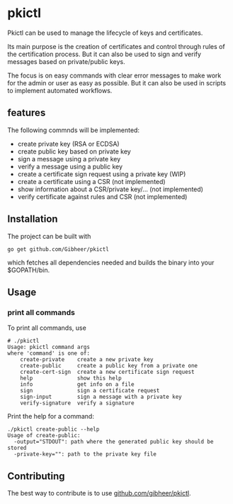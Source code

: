 pkictl
======

Pkictl can be used to manage the lifecycle of keys and certificates.

Its main purpose is the creation of certificates and control through rules of the
certification process. But it can also be used to sign and verify messages based
on private/public keys.

The focus is on easy commands with clear error messages to make work for the admin
or user as easy as possible. But it can also be used in scripts to implement
automated workflows.

features
--------

The following commnds will be implemented:

* create private key (RSA or ECDSA)
* create public key based on private key
* sign a message using a private key
* verify a message using a public key
* create a certificate sign request using a private key (WIP)
* create a certificate using a CSR (not implemented)
* show information about a CSR/private key/... (not implemented)
* verify certificate against rules and CSR (not implemented)

Installation
------------

The project can be built with

    go get github.com/Gibheer/pkictl

which fetches all dependencies needed and builds the binary into your
$GOPATH/bin.

Usage
-----

### print all commands

To print all commands, use

    # ./pkictl
    Usage: pkictl command args
    where 'command' is one of:
        create-private    create a new private key
        create-public     create a public key from a private one
        create-cert-sign  create a new certificate sign request
        help              show this help
        info              get info on a file
        sign              sign a certificate request
        sign-input        sign a message with a private key
        verify-signature  verify a signature

Print the help for a command:

    ./pkictl create-public --help
    Usage of create-public:
      -output="STDOUT": path where the generated public key should be stored
      -private-key="": path to the private key file

Contributing
------------

The best way to contribute is to use [github.com/gibheer/pkictl](https://github.com/gibheer/pkictl).
